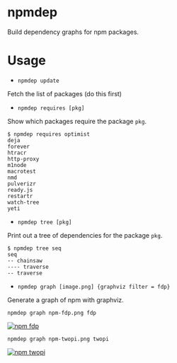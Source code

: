 npmdep
======

Build dependency graphs for npm packages.

Usage
=====

* `npmdep update`

Fetch the list of packages (do this first)

* `npmdep requires [pkg]`

Show which packages require the package `pkg`.

    $ npmdep requires optimist
    deja
    forever
    htracr
    http-proxy
    m1node
    macrotest
    nmd
    pulverizr
    ready.js
    restartr
    watch-tree
    yeti


* `npmdep tree [pkg]`

Print out a tree of dependencies for the package `pkg`.

    $ npmdep tree seq
    seq
    -- chainsaw
    ---- traverse
    -- traverse

* `npmdep graph [image.png] {graphviz filter = fdp}`

Generate a graph of npm with graphviz.

    npmdep graph npm-fdp.png fdp

[![npm fdp](http://substack.net/images/npmdep/npm-fdp-prev.png)](http://substack.net/images/npmdep/npm-fdp.png)

    npmdep graph npm-twopi.png twopi

[![npm twopi](http://substack.net/images/npmdep/npm-twopi-prev.png)](http://substack.net/images/npmdep/npm-twopi.png)
